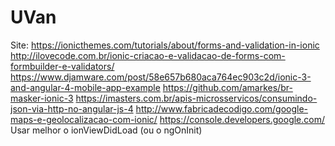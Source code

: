 # UVan
Site: https://ionicthemes.com/tutorials/about/forms-and-validation-in-ionic http://ilovecode.com.br/ionic-criacao-e-validacao-de-forms-com-formbuilder-e-validators/
https://www.djamware.com/post/58e657b680aca764ec903c2d/ionic-3-and-angular-4-mobile-app-example
https://github.com/amarkes/br-masker-ionic-3
https://imasters.com.br/apis-microsservicos/consumindo-json-via-http-no-angular-js-4
http://www.fabricadecodigo.com/google-maps-e-geolocalizacao-com-ionic/
https://console.developers.google.com/
Usar melhor o ionViewDidLoad (ou o ngOnInit)